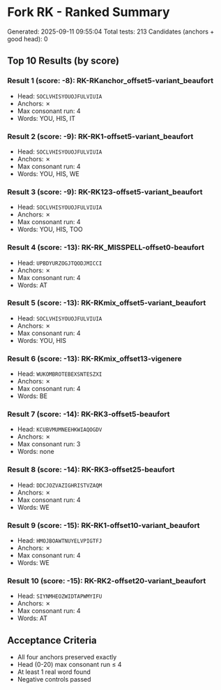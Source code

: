 # Fork RK - Ranked Summary

Generated: 2025-09-11 09:55:04
Total tests: 213
Candidates (anchors + good head): 0

## Top 10 Results (by score)

### Result 1 (score: -8): RK-RKanchor_offset5-variant_beaufort
- Head: `SOCLVHISYOUOJFULVIUIA`
- Anchors: ✗
- Max consonant run: 4
- Words: YOU, HIS, IT

### Result 2 (score: -9): RK-RK1-offset5-variant_beaufort
- Head: `SOCLVHISYOUOJFULVIUIA`
- Anchors: ✗
- Max consonant run: 4
- Words: YOU, HIS, WE

### Result 3 (score: -9): RK-RK123-offset5-variant_beaufort
- Head: `SOCLVHISYOUOJFULVIUIA`
- Anchors: ✗
- Max consonant run: 4
- Words: YOU, HIS, TOO

### Result 4 (score: -13): RK-RK_MISSPELL-offset0-beaufort
- Head: `UPBDYURZOGJTQODJMICCI`
- Anchors: ✗
- Max consonant run: 4
- Words: AT

### Result 5 (score: -13): RK-RKmix_offset5-variant_beaufort
- Head: `SOCLVHISYOUOJFULVIUIA`
- Anchors: ✗
- Max consonant run: 4
- Words: YOU, HIS

### Result 6 (score: -13): RK-RKmix_offset13-vigenere
- Head: `WUKOMBROTEBEXSNTESZXI`
- Anchors: ✗
- Max consonant run: 4
- Words: BE

### Result 7 (score: -14): RK-RK3-offset5-beaufort
- Head: `KCUBVMUMNEEHKWIAQOGDV`
- Anchors: ✗
- Max consonant run: 3
- Words: none

### Result 8 (score: -14): RK-RK3-offset25-beaufort
- Head: `DDCJOZVAZIGHRISTVZAQM`
- Anchors: ✗
- Max consonant run: 4
- Words: WE

### Result 9 (score: -15): RK-RK1-offset10-variant_beaufort
- Head: `HMOJBOAWTNUYELVPIGTFJ`
- Anchors: ✗
- Max consonant run: 4
- Words: WE

### Result 10 (score: -15): RK-RK2-offset20-variant_beaufort
- Head: `SIYNMHEOZWIDTAPWMYIFU`
- Anchors: ✗
- Max consonant run: 4
- Words: AT

## Acceptance Criteria
- All four anchors preserved exactly
- Head (0-20) max consonant run ≤ 4
- At least 1 real word found
- Negative controls passed
